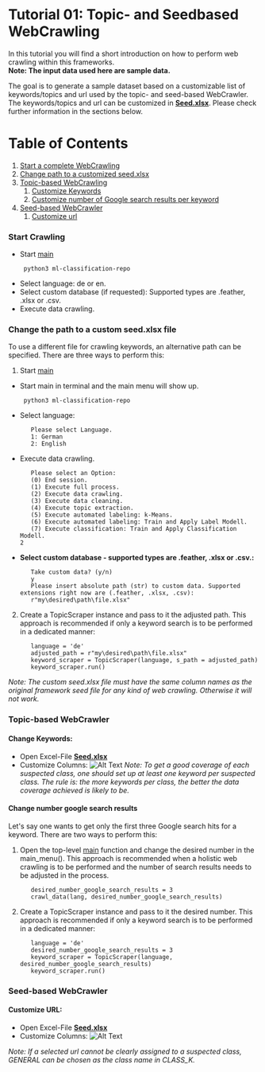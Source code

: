 # Tutorial 01: Topic- and Seedbased WebCrawling

In this tutorial you will find a short introduction on how to perform web crawling within this frameworks.  
**Note: The input data used here are sample data.**

The goal is to generate a sample dataset based on a customizable list of keywords/topics and url used by the topic- and seed-based WebCrawler.
The keywords/topics and url can be customized in [**Seed.xlsx**](https://github.com/LGHDM/ml-classification-repo/blob/main/files/Seed.xlsx). Please check further information in the sections below.
# Table of Contents
1. [Start a complete WebCrawling](#start-crawling)
2. [Change path to a customized seed.xlsx](#change-the-path-to-a-custom-seedxlsx-file)
3. [Topic-based WebCrawling](#topic-based-webcrawler)  
    1. [Customize Keywords](#change-keywords)
    2. [Customize number of Google search results per keyword](#change-number-google-search-results)
4. [Seed-based WebCrawler](#seed-based-webcrawler)  
    1. [Customize url](#customize-url)

### Start Crawling
* Start [main](https://github.com/LGHDM/ml-classification-repo/blob/main/__main__.py)
  ```console
   python3 ml-classification-repo
  ```
* Select language: de or en.
* Select custom database (if requested): Supported types are .feather, .xlsx or .csv.
* Execute data crawling.

### Change the path to a custom seed.xlsx file
To use a different file for crawling keywords, an alternative path can be specified. There are three ways to perform this:  
1. Start [main](https://github.com/LGHDM/ml-classification-repo/blob/main/__main__.py)
* Start main in terminal and the main menu will show up.
  ```console
   python3 ml-classification-repo
  ```
* Select language: 
   ```Python3
      Please select Language.
      1: German 
      2: English
   ```
* Execute data crawling.
   ```Python3
      Please select an Option:
      (0) End session.
      (1) Execute full process.
      (2) Execute data crawling.
      (3) Execute data cleaning.
      (4) Execute topic extraction.
      (5) Execute automated labeling: k-Means. 
      (6) Execute automated labeling: Train and Apply Label Modell.
      (7) Execute classification: Train and Apply Classification Modell.
   2
   ```
* **Select custom database - supported types are .feather, .xlsx or .csv.:**
   ```Python3
      Take custom data? (y/n)
      y
      Please insert absolute path (str) to custom data. Supported extensions right now are (.feather, .xlsx, .csv):
      r"my\desired\path\file.xlsx"
   ```

<!-- 2. Open the top-level [main](https://githu
b.com/LGHDM/ml-classification-repo/blob/main/__main__.py) function and change the path in the main_menu(). This approach is not generally recommended as recomandation 1.
   ```Python3
      adjusted_path = r"my\desired\path\file.xlsx"
      crawl_data(lang, custom_seed = adjusted_path)
   ``` -->
2. Create a TopicScraper instance and pass to it the adjusted path. This approach is recommended if only a keyword search is to be performed in a dedicated manner: 
   ```Python3
      language = 'de'
      adjusted_path = r"my\desired\path\file.xlsx"
      keyword_scraper = TopicScraper(language, s_path = adjusted_path)
      keyword_scraper.run()
   ```
*Note: The custom seed.xlsx file must have the same column names as the original framework seed file for any kind of web crawling. Otherwise it will not work.*

### Topic-based WebCrawler
#### Change Keywords:
   * Open Excel-File [**Seed.xlsx**](https://github.com/LGHDM/ml-classification-repo/blob/main/files/Seed.xlsx)
   * Customize Columns:
![Alt Text](https://github.com/LGHDM/ml-classification-repo/blob/main/doc/meta/Topic_Excel.gif)
   *Note: To get a good coverage of each suspected class, one should set up at least one keyword per suspected class. The rule is: the more keywords per class, the better the data coverage achieved is likely to be.*

#### Change number google search results
Let's say one wants to get only the first three Google search hits for a keyword. There are two ways to perform this:
1. Open the top-level [main](https://github.com/LGHDM/ml-classification-repo/blob/main/__main__.py) function and change the desired number in the main_menu(). This approach is recommended when a holistic web crawling is to be performed and the number of search results needs to be adjusted in the process.
   ```Python3
      desired_number_google_search_results = 3
      crawl_data(lang, desired_number_google_search_results)
   ```
2. Create a TopicScraper instance and pass to it the desired number. This approach is recommended if only a keyword search is to be performed in a dedicated manner: 
   ```Python3
      language = 'de'
      desired_number_google_search_results = 3
      keyword_scraper = TopicScraper(language, desired_number_google_search_results)
      keyword_scraper.run()
   ```
   
### Seed-based WebCrawler
#### Customize URL:
   * Open Excel-File [**Seed.xlsx**](https://github.com/LGHDM/ml-classification-repo/blob/main/files/Seed.xlsx)
   * Customize Columns:
![Alt Text](https://github.com/LGHDM/ml-classification-repo/blob/main/doc/meta/Seed_Excel.gif)

*Note: If a selected url cannot be clearly assigned to a suspected class, GENERAL can be chosen as the class name in CLASS_K.* 

